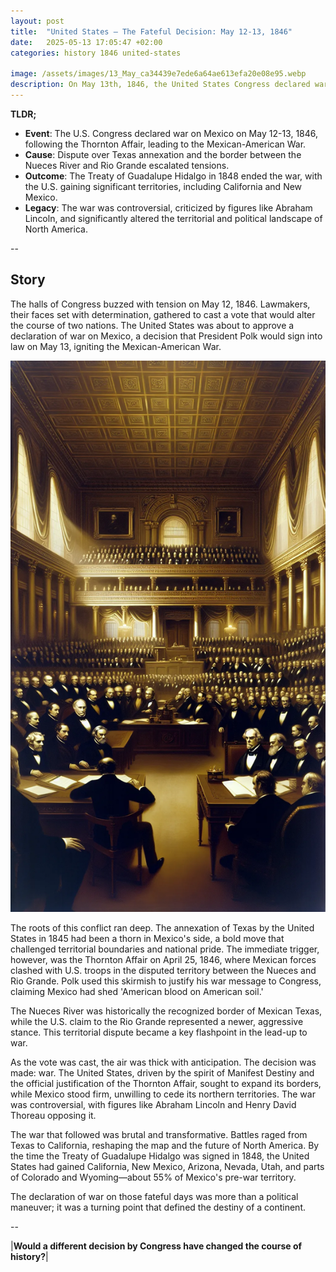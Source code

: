 ```yaml
---
layout: post
title:  "United States – The Fateful Decision: May 12-13, 1846"
date:   2025-05-13 17:05:47 +02:00
categories: history 1846 united-states

image: /assets/images/13_May_ca34439e7ede6a64ae613efa20e08e95.webp
description: On May 13th, 1846, the United States Congress declared war on Mexico, marking the beginning of the Mexican-American War. This conflict arose from disputes over the annexation of Texas and territorial boundaries.
---
```


**TLDR;**
- **Event**: The U.S. Congress declared war on Mexico on May 12-13, 1846, following the Thornton Affair, leading to the Mexican-American War.
- **Cause**: Dispute over Texas annexation and the border between the Nueces River and Rio Grande escalated tensions.
- **Outcome**: The Treaty of Guadalupe Hidalgo in 1848 ended the war, with the U.S. gaining significant territories, including California and New Mexico.
- **Legacy**: The war was controversial, criticized by figures like Abraham Lincoln, and significantly altered the territorial and political landscape of North America.

--


## Story
The halls of Congress buzzed with tension on May 12, 1846. Lawmakers, their faces set with determination, gathered to cast a vote that would alter the course of two nations. The United States was about to approve a declaration of war on Mexico, a decision that President Polk would sign into law on May 13, igniting the Mexican-American War.

![Image](/assets/images/13_May_ca34439e7ede6a64ae613efa20e08e95.webp)

The roots of this conflict ran deep. The annexation of Texas by the United States in 1845 had been a thorn in Mexico's side, a bold move that challenged territorial boundaries and national pride. The immediate trigger, however, was the Thornton Affair on April 25, 1846, where Mexican forces clashed with U.S. troops in the disputed territory between the Nueces and Rio Grande. Polk used this skirmish to justify his war message to Congress, claiming Mexico had shed 'American blood on American soil.'

The Nueces River was historically the recognized border of Mexican Texas, while the U.S. claim to the Rio Grande represented a newer, aggressive stance. This territorial dispute became a key flashpoint in the lead-up to war.

As the vote was cast, the air was thick with anticipation. The decision was made: war. The United States, driven by the spirit of Manifest Destiny and the official justification of the Thornton Affair, sought to expand its borders, while Mexico stood firm, unwilling to cede its northern territories. The war was controversial, with figures like Abraham Lincoln and Henry David Thoreau opposing it.

The war that followed was brutal and transformative. Battles raged from Texas to California, reshaping the map and the future of North America. By the time the Treaty of Guadalupe Hidalgo was signed in 1848, the United States had gained California, New Mexico, Arizona, Nevada, Utah, and parts of Colorado and Wyoming—about 55% of Mexico's pre-war territory.

The declaration of war on those fateful days was more than a political maneuver; it was a turning point that defined the destiny of a continent.


--

|**Would a different decision by Congress have changed the course of history?**|


